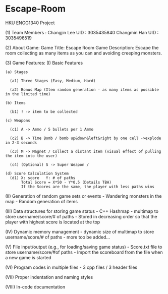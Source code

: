 # Escape-Room
HKU ENGG1340 Project

(1) Team Members :
Changjin Lee UID : 3035435840
Changmin Han UID : 3035496519

(2) About Game:
Game Title: Escape Room
Game Description: Escape the room collecting as many items as you can and avoiding creeping monsters.

(3) Game Features:
(I) Basic Features

    (a) Stages
    
      (a1) Three Stages (Easy, Medium, Hard)
      
      (a2) Bonus Map (Item random generation - as many items as possible in the limited time)
      
    (b) Items
    
      (b1) ! -> item to be collected
      
    (c) Weapons
    
      (c1) A -> Ammo / 5 bullets per 1 Ammo
      
      (c2) B -> Time Bomb / bomb up&down&left&right by one cell ->explode in 2-3 seconds
      
      (c3) M -> Magnet / Collect a distant item (visual effect of pulling the item into the user)
      
      (c4) (Optional) S -> Super Weapon / 
      
    (d) Score Calculation System
      (d1) X: score   Y: # of paths
           Total Score = X*50 - Y*0.5 (Details TBA)
           If the Scores are the same, the player with less paths wins

(II) Generation of random game sets or events
    - Wandering monsters in the map
    - Random generation of items

(III) Data structures for storing game status
    - C++ Hashmap - multimap to store username/score/# of paths
    - Stored in decreasing order so that the player with highest score is located at the top

(IV) Dynamic memory management
    - dynamic size of multimap to store username/score/# of paths
    - more too be added...
    
(V) File input/output (e.g., for loading/saving game status)
    - Score.txt file to store username/score/#of paths
    - Import the scoreboard from the file when a new game is started

(VI) Program codes in multiple files
    - 3 cpp files / 3 header files
    
(VII) Proper indentation and naming styles

(VIII) In-code documentation


